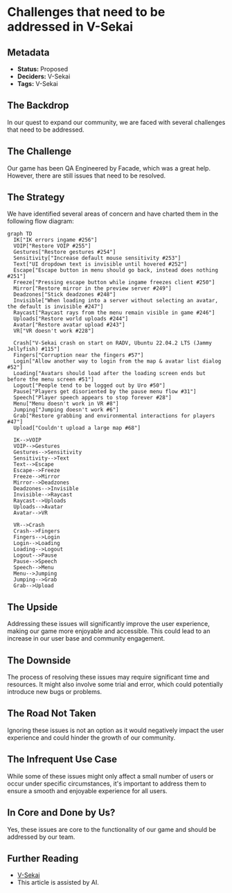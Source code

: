 # Challenges that need to be addressed in V-Sekai

## Metadata

- **Status:** Proposed
- **Deciders:** V-Sekai
- **Tags:** V-Sekai

## The Backdrop

In our quest to expand our community, we are faced with several challenges that need to be addressed.

## The Challenge

Our game has been QA Engineered by Facade, which was a great help. However, there are still issues that need to be resolved.

## The Strategy

We have identified several areas of concern and have charted them in the following flow diagram:

```mermaid
graph TD
  IK["IK errors ingame #256"]
  VOIP["Restore VOIP #255"]
  Gestures["Restore gestures #254"]
  Sensitivity["Increase default mouse sensitivity #253"]
  Text["UI dropdown text is invisible until hovered #252"]
  Escape["Escape button in menu should go back, instead does nothing #251"]
  Freeze["Pressing escape button while ingame freezes client #250"]
  Mirror["Restore mirror in the preview server #249"]
  Deadzones["Stick deadzones #248"]
  Invisible["When loading into a server without selecting an avatar, the default is invisible #247"]
  Raycast["Raycast rays from the menu remain visible in game #246"]
  Uploads["Restore world uploads #244"]
  Avatar["Restore avatar upload #243"]
  VR["VR doesn't work #228"]
  
  Crash["V-Sekai crash on start on RADV, Ubuntu 22.04.2 LTS (Jammy Jellyfish) #115"]
  Fingers["Corruption near the fingers #57"]
  Login["Allow another way to login from the map & avatar list dialog #52"]
  Loading["Avatars should load after the loading screen ends but before the menu screen #51"]
  Logout["People tend to be logged out by Uro #50"]
  Pause["Players get disoriented by the pause menu flow #31"]
  Speech["Player speech appears to stop forever #28"]
  Menu["Menu doesn't work in VR #8"]
  Jumping["Jumping doesn't work #6"]
  Grab["Restore grabbing and environmental interactions for players #47"]
  Upload["Couldn't upload a large map #68"]
  
  IK-->VOIP
  VOIP-->Gestures
  Gestures-->Sensitivity
  Sensitivity-->Text
  Text-->Escape
  Escape-->Freeze
  Freeze-->Mirror
  Mirror-->Deadzones
  Deadzones-->Invisible
  Invisible-->Raycast
  Raycast-->Uploads
  Uploads-->Avatar
  Avatar-->VR
  
  VR-->Crash
  Crash-->Fingers
  Fingers-->Login
  Login-->Loading
  Loading-->Logout
  Logout-->Pause
  Pause-->Speech
  Speech-->Menu
  Menu-->Jumping
  Jumping-->Grab
  Grab-->Upload
```

## The Upside

Addressing these issues will significantly improve the user experience, making our game more enjoyable and accessible. This could lead to an increase in our user base and community engagement.

## The Downside

The process of resolving these issues may require significant time and resources. It might also involve some trial and error, which could potentially introduce new bugs or problems.

## The Road Not Taken

Ignoring these issues is not an option as it would negatively impact the user experience and could hinder the growth of our community.

## The Infrequent Use Case

While some of these issues might only affect a small number of users or occur under specific circumstances, it's important to address them to ensure a smooth and enjoyable experience for all users.

## In Core and Done by Us?

Yes, these issues are core to the functionality of our game and should be addressed by our team.

## Further Reading

- [V-Sekai](https://v-sekai.org/)
- This article is assisted by AI.
